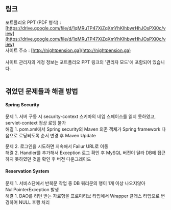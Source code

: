 ## 링크
포트폴리오 PPT (PDF 형식) : [https://drive.google.com/file/d/1qMRuTP47XiZqXmYhKIhbwrHhJOsPXi0c/view](https://drive.google.com/file/d/1qMRuTP47XiZqXmYhKIhbwrHhJOsPXi0c/view)<br>
사이트 주소 : [http://nightpension.ga](http://nightpension.ga)
<br>
<br>
사이트 관리자의 계정 정보는 포트폴리오 PPT 링크의 '관리자 모드'에 포함되어 있습니다.
<br>
<br>
## 겪었던 문제들과 해결 방법
#### Spring Security

문제 1. 서버 구동 시 security-context 스키마의 네임 스페이스를 읽지 못하였고, servlet-context 정상 로딩 불가<br>
해결 1. pom.xml에서 Spring security의 Maven 의존 객체가 Spring framework 다음으로 로딩되도록 순서 변경 후 Maven Update<br>

문제 2. 로그인을 시도하면 지속해서 Failur URL로 이동<br>
해결 2. Handler를 추가해서 Exception 로그 확인 후 MySQL 버전이 달라 DB에 접근하지 못하였던 것을 확인 후 버전 다운그레이드<br>


#### Reservation System

문제 1. 서비스단에서 반복문 작업 중 DB 쿼리문의 행이 1개 이상 나오지않아 NullPointerException 발생<br>
해결 1. DAO를 리턴 받는 자료형을 프로미티브 타입에서 Wrapper 클래스 타입으로 변경하여 NULL 후행 처리<br>
